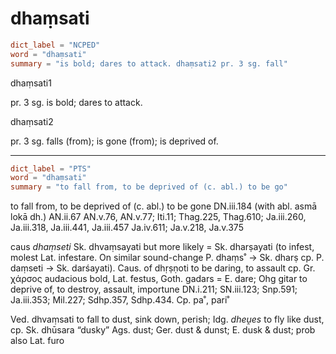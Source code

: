 # dhaṃsati

``` toml
dict_label = "NCPED"
word = "dhaṃsati"
summary = "is bold; dares to attack. dhaṃsati2 pr. 3 sg. fall"
```

dhaṃsati1

pr. 3 sg. is bold; dares to attack.

dhaṃsati2

pr. 3 sg. falls (from); is gone (from); is deprived of.

--------------------

``` toml
dict_label = "PTS"
word = "dhaṃsati"
summary = "to fall from, to be deprived of (c. abl.) to be go"
```

to fall from, to be deprived of (c. abl.) to be gone DN.iii.184 (with abl. asmā lokā dh.) AN.ii.67 AN.v.76, AN.v.77; Iti.11; Thag.225, Thag.610; Ja.iii.260, Ja.iii.318, Ja.iii.441, Ja.iii.457 Ja.iv.611; Ja.v.218, Ja.v.375

caus *dhaṃseti* Sk. dhvaṃsayati but more likely = Sk. dharṣayati (to infest, molest Lat. infestare. On similar sound\-change P. dhaṃs˚ → Sk. dharṣ cp. P. daṃseti → Sk. darśayati). Caus. of dhṛṣṇoti to be daring, to assault cp. Gr. χάρσος audacious bold, Lat. festus, Goth. gadars = E. dare; Ohg gitar to deprive of, to destroy, assault, importune DN.i.211; SN.iii.123; Snp.591; Ja.iii.353; Mil.227; Sdhp.357, Sdhp.434. Cp. pa˚, pari˚

Ved. dhvaṃsati to fall to dust, sink down, perish; Idg. *dheṷes* to fly like dust, cp. Sk. dhūsara “dusky” Ags. dust; Ger. dust & dunst; E. dusk & dust; prob also Lat. furo

